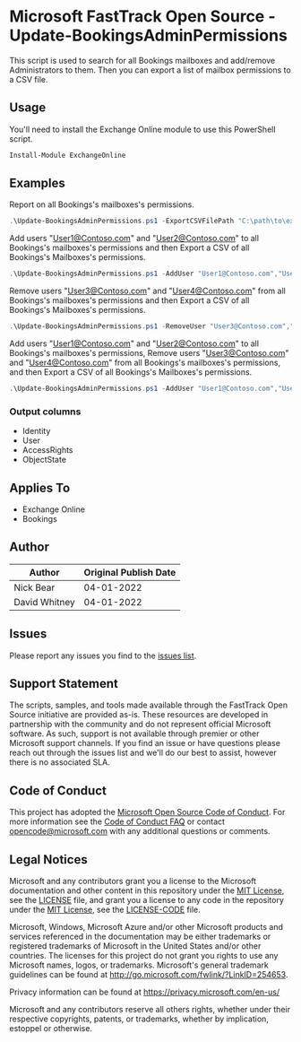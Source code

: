 # Microsoft FastTrack Open Source - Update-BookingsAdminPermissions

This script is used to search for all Bookings mailboxes and add/remove Administrators to them. Then you can export a list of mailbox permissions to a CSV file. 

## Usage

You'll need to install the Exchange Online module to use this PowerShell script. 

```PowerShell
Install-Module ExchangeOnline
```

## Examples

Report on all Bookings's mailboxes's permissions.

```PowerShell
.\Update-BookingsAdminPermissions.ps1 -ExportCSVFilePath "C:\path\to\export.csv"
```
    
Add users "User1@Contoso.com" and "User2@Contoso.com" to all Bookings's mailboxes's permissions and then Export a CSV of all Bookings's Mailboxes's permissions.

```PowerShell
.\Update-BookingsAdminPermissions.ps1 -AddUser "User1@Contoso.com","User2@Contoso.com" -ExportCSVFilePath C:\path\to\export.csv
```
    
Remove users "User3@Contoso.com" and "User4@Contoso.com" from all Bookings's mailboxes's permissions and then Export a CSV of all Bookings's Mailboxes's permissions.

```PowerShell
.\Update-BookingsAdminPermissions.ps1 -RemoveUser "User3@Contoso.com","User4@Contoso.com" -ExportCSVFilePath C:\path\to\export.csv
```
    
Add users "User1@Contoso.com" and "User2@Contoso.com" to all Bookings's mailboxes's permissions, Remove users "User3@Contoso.com" and "User4@Contoso.com" from all Bookings's mailboxes's permissions, and then Export a CSV of all Bookings's Mailboxes's permissions.

```PowerShell
.\Update-BookingsAdminPermissions.ps1 -AddUser "User1@Contoso.com","User2@Contoso.com" -RemoveUser "User3@Contoso.com","User4@Contoso.com" -ExportCSVFilePath C:\path\to\export.csv
```

### Output columns

- Identity
- User
- AccessRights
- ObjectState

## Applies To

- Exchange Online
- Bookings

## Author

|Author|Original Publish Date
|----|--------------------------
|Nick Bear|04-01-2022|
|David Whitney|04-01-2022|

## Issues

Please report any issues you find to the [issues list](https://github.com/microsoft/FastTrack/issues).

## Support Statement

The scripts, samples, and tools made available through the FastTrack Open Source initiative are provided as-is. These resources are developed in partnership with the community and do not represent official Microsoft software. As such, support is not available through premier or other Microsoft support channels. If you find an issue or have questions please reach out through the issues list and we'll do our best to assist, however there is no associated SLA.

## Code of Conduct

This project has adopted the [Microsoft Open Source Code of Conduct](https://opensource.microsoft.com/codeofconduct/).
For more information see the [Code of Conduct FAQ](https://opensource.microsoft.com/codeofconduct/faq/) or
contact [opencode@microsoft.com](mailto:opencode@microsoft.com) with any additional questions or comments.

## Legal Notices

Microsoft and any contributors grant you a license to the Microsoft documentation and other content in this repository under the [MIT License](https://opensource.org/licenses/MIT), see the [LICENSE](LICENSE) file, and grant you a license to any code in the repository under the [MIT License](https://opensource.org/licenses/MIT), see the [LICENSE-CODE](LICENSE-CODE) file.

Microsoft, Windows, Microsoft Azure and/or other Microsoft products and services referenced in the documentation may be either trademarks or registered trademarks of Microsoft in the United States and/or other countries. The licenses for this project do not grant you rights to use any Microsoft names, logos, or trademarks. Microsoft's general trademark guidelines can be found at http://go.microsoft.com/fwlink/?LinkID=254653.

Privacy information can be found at https://privacy.microsoft.com/en-us/

Microsoft and any contributors reserve all others rights, whether under their respective copyrights, patents,
or trademarks, whether by implication, estoppel or otherwise.
